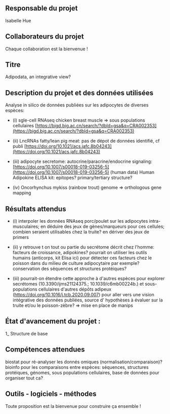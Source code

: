 ## Responsable du projet
Isabelle Hue

## Collaborateurs du projet
Chaque collaboration est la bienvenue !

## Titre
Adipodata, an integrative view?

## Description du projet et des données utilisées
Analyse in silico de données publiées sur les adipocytes de diverses espèces: 
- (i) sgle-cell RNAseq chicken breast muscle => sous populations cellulaires 
[https://bigd.big.ac.cn/search/?dbId=gsa&q=CRA002353](https://bigd.big.ac.cn/search/?dbId=gsa&q=CRA002353)

- (ii) LncRNAs fatty/lean pig meat: pas de dépot de données identifié, cf publi
[https://doi.org/10.1021/acs.jafc.8b04243](https://doi.org/10.1021/acs.jafc.8b04243)

- (iii) adipocyte secretome: autocrine/paracrine/endocrine signaling: 
[https://doi.org/10.1007/s00018-019-03256-5](https://doi.org/10.1007/s00018-019-03256-5) (human data)
Human Adipokine ELISA kit: epitopes? primary/tertiary structure?

- (iv) Oncorhynchus mykiss (rainbow trout) genome => orthologous gene mapping

## Résultats attendus
- (i) interpoler les données RNAseq porc/poulet sur les adipocytes intra-musculaires; en déduire des jeux de gènes/marqueurs pour ces cellules; combien seraient utilisables chez la truite? en dériver des jeux de primers

- (ii) y retrouve t on tout ou partie du secrétome décrit chez l'homme: facteurs de croissance, adipokines? pourrait on utiliser les outils humains (anticorps, kit Elisa ici) pour détecter ces facteurs chez le poisson dans du milieu de culture adipocytaire par exemple? conservation des séquences et structures protéiques?

- (iii) pourrait-on étendre cette approche à  d'autres espèces pour explorer secrétomes (10.3390/ijms21124375.; 10.1039/c6mb00224b.) et sous-populations cellulaires d'autres dépôts adipeux (https://doi.org/10.1016/j.tcb.2020.09.007) pour aller vers une vision intégrative des données publiées, source d' hypothèses à évaluer sur la truite et/ou le poisson-zèbre? => mise en place de manips

## État d'avancement du projet :
1_ Structure de base

## Compétences attendues
biostat pour ré-analyser les donnés omiques (normalisation/comparaison)? 
bioinfo pour les comparaisons entre espèces: séquences, structures protéiques, génomes, sous populations cellulaires, base de données pour organiser tout ca?


## Outils - logiciels - méthodes
Toute proposition est la bienvenue pour construire ça ensemble !
